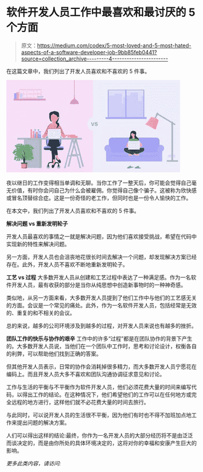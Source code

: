 # 软件开发人员工作中最喜欢和最讨厌的 5 个方面

> 原文：<https://medium.com/codex/5-most-loved-and-5-most-hated-aspects-of-a-software-developer-job-9bb85feb0441?source=collection_archive---------4----------------------->

在这篇文章中，我们列出了开发人员喜欢和不喜欢的 5 件事。

![](img/9fa49aae82f860ffcb4a35483f1c8bde.png)

夜以继日的工作变得相当单调和无聊。当你工作了一整天后，你可能会觉得自己毫无价值，有时你会问自己为什么会被雇佣。你觉得自己像个骗子。这被称为欣快感或冒名顶替综合症。这是一份奇怪的老工作，但同时也是一份令人愉快的工作。

在本文中，我们列出了开发人员喜欢和不喜欢的 5 件事。

**解决问题 vs 重新发明轮子**

开发人员最喜欢的事情之一就是解决问题，因为他们喜欢接受挑战，希望在代码中实现新的特性来解决问题。

另一方面，开发人员也会沮丧地花很长时间去解决一个问题，却发现解决方案已经存在。此外，开发人员不喜欢不断地重新发明轮子。

**工艺 vs 过程**
大多数开发人员从创建和工艺过程中表达了一种满足感。作为一名软件开发人员，最有收获的部分是当你从纯思想中创造新事物时的一种神奇感。

类似地，从另一方面来看，大多数开发人员提到了他们工作中与他们的工艺感无关的方面。会议是一个常见的痛处。此外，作为一名软件开发人员，包括经常是无效的、重复的和不相关的会议。

总的来说，越多的公司环境涉及到越多的过程，对开发人员来说也有越多的挫折。

**团队工作的快乐与协作的艰辛**
工作中的许多“过程”都是在团队协作的背景下产生的。大多数开发人员说，当他们在一个团队中工作时，思考和讨论设计，权衡各自的利弊，可以帮助他们找到正确的答案。

但其他开发人员表示，日常的协作会消耗掉很多精力，而大多数开发人员宁愿花在编码上。而且开发人员大多不喜欢和团队沟通协调征求意见和讨论。

工作与生活的平衡与不平衡作为软件开发人员，他们必须花费大量的时间来编写代码，以得出工作的结论。在这种情况下，他们希望他们的工作可以在任何地方或完全远程的地方进行，这样他们就不必花费大量的时间去旅行。

与此同时，可以说开发人员的生活很不平衡，因为他们有时也不得不加班加点地工作来提出问题的解决方案。

人们可以得出这样的结论:最终，你作为一名开发人员的大部分经历将不是由泛泛而谈决定的，而是由你所处的具体环境决定的，这将对你的幸福和安康产生巨大的影响。

*更多此类内容，请访问:*[](https://bit.ly/3ijY5Gt)